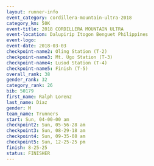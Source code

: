 ```yaml
---
layout: runner-info 
event_category: cordillera-mountain-ultra-2018 
category_km: 50K 
event-title: 2018 CORDILLERA MOUNTAIN ULTRA 
event-location: Dalupirip Itogon Benguet Philippines 
event-logo: 
event-date: 2018-03-03 
checkpoint-name2: Oling Station (T-2) 
checkpoint-name3: Mt. Ugo Station (T-3) 
checkpoint-name4: Lusod Station (T-4) 
checkpoint-name5: Finish (T-5) 
overall_rank: 38
gender_rank: 32
category_rank: 26
bib: 50179
first_name: Ralph Lorenz
last_name: Diaz
gender: M
team_name: Trunners
start: Sun, 04-00-00 am
checkpoint2: Sun, 05-56-28 am
checkpoint3: Sun, 08-29-18 am
checkpoint4: Sun, 09-35-08 am
checkpoint5: Sun, 12-25-25 pm
finish: 8-25-25
status: FINISHER
---
```


